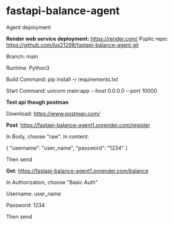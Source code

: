 # fastapi-balance-agent
Agent deployment

**Render web service deployment:** 
https://render.com/
Puplic repo: https://github.com/lux21298/fastapi-balance-agent.git

Branch: main

Runtime: Python3

Build Command: pip install -r requirements.txt

Start Command: uvicorn main:app --host 0.0.0.0 --port 10000


**Test api though postman** 

Download: https://www.postman.com/ 

**Post**: https://fastapi-balance-agent1.onrender.com/register
  
In Body, choose "raw". In content:

{
  "username": "user_name",
  "password": "1234"
}

Then send

**Get**: https://fastapi-balance-agent1.onrender.com/balance

In Authorization, choose "Basic Auth" 

Username: user_name

Password: 1234

Then send

